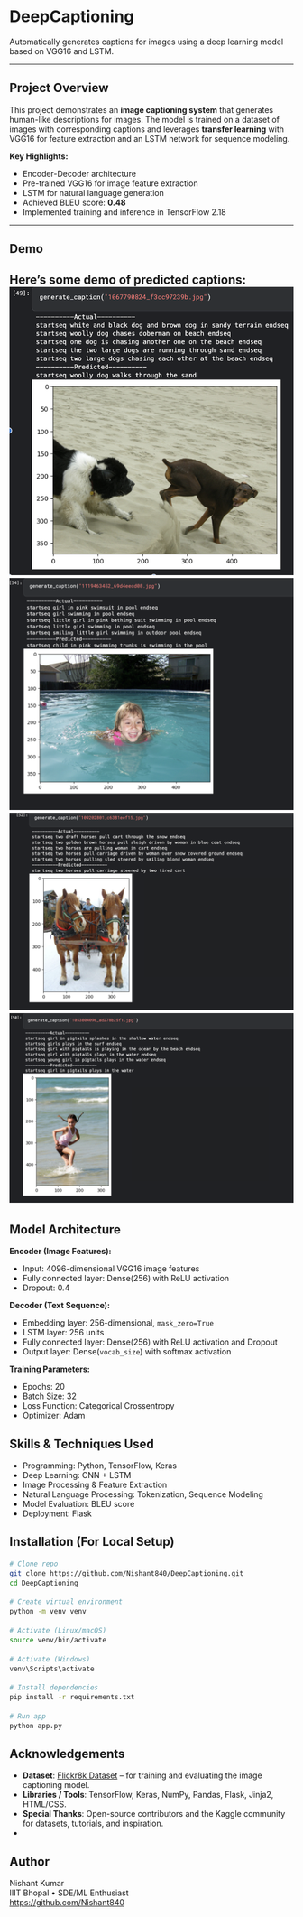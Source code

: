 # DeepCaptioning
Automatically generates captions for images using a deep learning model based on VGG16 and LSTM.

---

## Project Overview

This project demonstrates an **image captioning system** that generates human-like descriptions for images. The model is trained on a dataset of images with corresponding captions and leverages **transfer learning** with VGG16 for feature extraction and an LSTM network for sequence modeling.

**Key Highlights:**
- Encoder-Decoder architecture
- Pre-trained VGG16 for image feature extraction
- LSTM for natural language generation
- Achieved BLEU score: **0.48**
- Implemented training and inference in TensorFlow 2.18

---
## Demo

Here’s some demo of predicted captions:
![Demo 1](demo_image_caption/demo_caption1.png)  
![Demo 2](demo_image_caption/demo_caption2.png)
![Demo 3](demo_image_caption/demo_caption3.png)
![Demo 4](demo_image_caption/demo_caption4.png)
---

## Model Architecture

**Encoder (Image Features):**  
- Input: 4096-dimensional VGG16 image features  
- Fully connected layer: Dense(256) with ReLU activation  
- Dropout: 0.4  

**Decoder (Text Sequence):**  
- Embedding layer: 256-dimensional, `mask_zero=True`  
- LSTM layer: 256 units  
- Fully connected layer: Dense(256) with ReLU activation and Dropout  
- Output layer: Dense(`vocab_size`) with softmax activation  

**Training Parameters:**  
- Epochs: 20  
- Batch Size: 32  
- Loss Function: Categorical Crossentropy  
- Optimizer: Adam

## Skills & Techniques Used

- Programming: Python, TensorFlow, Keras  
- Deep Learning: CNN + LSTM  
- Image Processing & Feature Extraction  
- Natural Language Processing: Tokenization, Sequence Modeling  
- Model Evaluation: BLEU score  
- Deployment: Flask

## Installation (For Local Setup)

```bash
# Clone repo
git clone https://github.com/Nishant840/DeepCaptioning.git
cd DeepCaptioning

# Create virtual environment
python -m venv venv

# Activate (Linux/macOS)
source venv/bin/activate

# Activate (Windows)
venv\Scripts\activate

# Install dependencies
pip install -r requirements.txt

# Run app
python app.py
```
## Acknowledgements

- **Dataset**: [Flickr8k Dataset](https://www.kaggle.com/datasets/adityajn105/flickr8k) – for training and evaluating the image captioning model.  
- **Libraries / Tools**: TensorFlow, Keras, NumPy, Pandas, Flask, Jinja2, HTML/CSS.
- **Special Thanks**: Open-source contributors and the Kaggle community for datasets, tutorials, and inspiration.
- 
## Author

Nishant Kumar  
IIIT Bhopal • SDE/ML Enthusiast  
https://github.com/Nishant840

